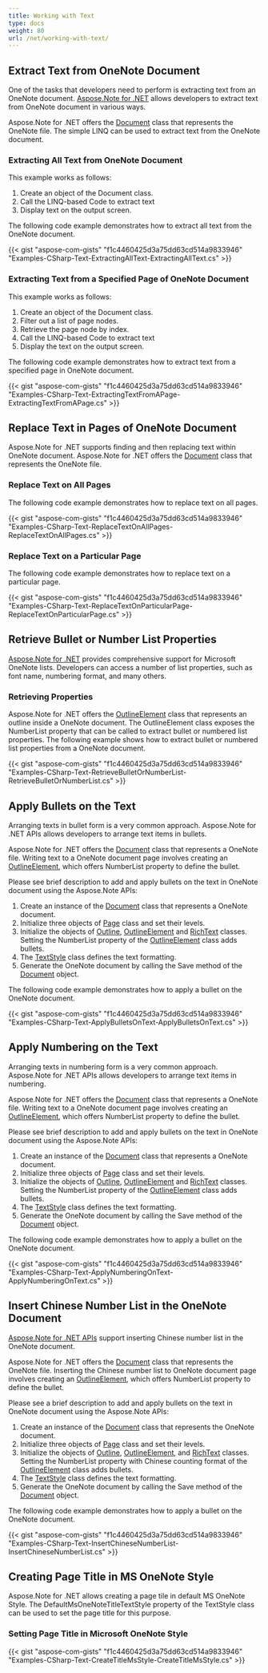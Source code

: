 ```yaml
---
title: Working with Text
type: docs
weight: 80
url: /net/working-with-text/
---
```


## **Extract Text from OneNote Document**
One of the tasks that developers need to perform is extracting text from an OneNote document. [Aspose.Note for .NET](http://www.aspose.com/.net/onenote-component.aspx) allows developers to extract text from OneNote document in various ways.

Aspose.Note for .NET offers the [Document](http://www.aspose.com/api/net/note/aspose.note/document) class that represents the OneNote file. The simple LINQ can be used to extract text from the OneNote document.
### **Extracting All Text from OneNote Document**
This example works as follows:

1. Create an object of the Document class.
1. Call the LINQ-based Code to extract text
1. Display text on the output screen.

The following code example demonstrates how to extract all text from the OneNote document.

{{< gist "aspose-com-gists" "f1c4460425d3a75dd63cd514a9833946" "Examples-CSharp-Text-ExtractingAllText-ExtractingAllText.cs" >}}
### **Extracting Text from a Specified Page of OneNote Document**
This example works as follows:

1. Create an object of the Document class.
1. Filter out a list of page nodes.
1. Retrieve the page node by index.
1. Call the LINQ-based Code to extract text
1. Display the text on the output screen.

The following code example demonstrates how to extract text from a specified page in OneNote document.

{{< gist "aspose-com-gists" "f1c4460425d3a75dd63cd514a9833946" "Examples-CSharp-Text-ExtractingTextFromAPage-ExtractingTextFromAPage.cs" >}}
## **Replace Text in Pages of OneNote Document**
Aspose.Note for .NET supports finding and then replacing text within OneNote document. Aspose.Note for .NET offers the [Document](http://www.aspose.com/api/net/note/aspose.note/document) class that represents the OneNote file.
### **Replace Text on All Pages**
The following code example demonstrates how to replace text on all pages.

{{< gist "aspose-com-gists" "f1c4460425d3a75dd63cd514a9833946" "Examples-CSharp-Text-ReplaceTextOnAllPages-ReplaceTextOnAllPages.cs" >}}
### **Replace Text on a Particular Page**
The following code example demonstrates how to replace text on a particular page.

{{< gist "aspose-com-gists" "f1c4460425d3a75dd63cd514a9833946" "Examples-CSharp-Text-ReplaceTextOnParticularPage-ReplaceTextOnParticularPage.cs" >}}
## **Retrieve Bullet or Number List Properties**
[Aspose.Note for .NET](http://www.aspose.com/.net/onenote-component.aspx) provides comprehensive support for Microsoft OneNote lists. Developers can access a number of list properties, such as font name, numbering format, and many others.
### **Retrieving Properties**
Aspose.Note for .NET offers the [OutlineElement](/pages/createpage.action?spaceKey=notenet&title=Aspose.Note.OutlineElement+Class&linkCreation=true&fromPageId=19104386) class that represents an outline inside a OneNote document. The OutlineElement class exposes the NumberList property that can be called to extract bullet or numbered list properties. The following example shows how to extract bullet or numbered list properties from a OneNote document.

{{< gist "aspose-com-gists" "f1c4460425d3a75dd63cd514a9833946" "Examples-CSharp-Text-RetrieveBulletOrNumberList-RetrieveBulletOrNumberList.cs" >}}
## **Apply Bullets on the Text**
Arranging texts in bullet form is a very common approach. Aspose.Note for .NET APIs allows developers to arrange text items in bullets.

Aspose.Note for .NET offers the [Document](/pages/createpage.action?spaceKey=notenet&title=Aspose.Note.Document+Class&linkCreation=true&fromPageId=19104386) class that represents a OneNote file. Writing text to a OneNote document page involves creating an [OutlineElement](/pages/createpage.action?spaceKey=notenet&title=Aspose.Note.OutlineElement+Class&linkCreation=true&fromPageId=19104386), which offers NumberList property to define the bullet.

Please see brief description to add and apply bullets on the text in OneNote document using the Aspose.Note APIs:

1. Create an instance of the [Document](/pages/createpage.action?spaceKey=notenet&title=Aspose.Note.Document+Class&linkCreation=true&fromPageId=19104386) class that represents a OneNote document.
1. Initialize three objects of [Page](/pages/createpage.action?spaceKey=notenet&title=Aspose.Note.Page+Class&linkCreation=true&fromPageId=19104386) class and set their levels.
1. Initialize the objects of [Outline](/pages/createpage.action?spaceKey=notenet&title=Aspose.Note.Outline+Class&linkCreation=true&fromPageId=19104386), [OutlineElement](/pages/createpage.action?spaceKey=notenet&title=Aspose.Note.OutlineElement+Class&linkCreation=true&fromPageId=19104386) and [RichText](/pages/createpage.action?spaceKey=notenet&title=Aspose.Note.RichText+Class&linkCreation=true&fromPageId=19104386) classes. 
   Setting the NumberList property of the [OutlineElement](/pages/createpage.action?spaceKey=notenet&title=Aspose.Note.OutlineElement+Class&linkCreation=true&fromPageId=19104386) class adds bullets.
1. The [TextStyle](/pages/createpage.action?spaceKey=notenet&title=Aspose.Note.TextStyle+Class&linkCreation=true&fromPageId=19104386) class defines the text formatting.
1. Generate the OneNote document by calling the Save method of the [Document](/pages/createpage.action?spaceKey=notenet&title=Aspose.Note.Document+Class&linkCreation=true&fromPageId=19104386) object.

The following code example demonstrates how to apply a bullet on the OneNote document.

{{< gist "aspose-com-gists" "f1c4460425d3a75dd63cd514a9833946" "Examples-CSharp-Text-ApplyBulletsOnText-ApplyBulletsOnText.cs" >}}
## **Apply Numbering on the Text**
Arranging texts in numbering form is a very common approach. Aspose.Note for .NET APIs allows developers to arrange text items in numbering.

Aspose.Note for .NET offers the [Document](/pages/createpage.action?spaceKey=notenet&title=Aspose.Note.Document+Class&linkCreation=true&fromPageId=19104386) class that represents a OneNote file. Writing text to a OneNote document page involves creating an [OutlineElement](/pages/createpage.action?spaceKey=notenet&title=Aspose.Note.OutlineElement+Class&linkCreation=true&fromPageId=19104386), which offers NumberList property to define the bullet.

Please see brief description to add and apply bullets on the text in OneNote document using the Aspose.Note APIs:

1. Create an instance of the [Document](/pages/createpage.action?spaceKey=notenet&title=Aspose.Note.Document+Class&linkCreation=true&fromPageId=19104386) class that represents a OneNote document.
1. Initialize three objects of [Page](/pages/createpage.action?spaceKey=notenet&title=Aspose.Note.Page+Class&linkCreation=true&fromPageId=19104386) class and set their levels.
1. Initialize the objects of [Outline](/pages/createpage.action?spaceKey=notenet&title=Aspose.Note.Outline+Class&linkCreation=true&fromPageId=19104386), [OutlineElement](/pages/createpage.action?spaceKey=notenet&title=Aspose.Note.OutlineElement+Class&linkCreation=true&fromPageId=19104386) and [RichText](/pages/createpage.action?spaceKey=notenet&title=Aspose.Note.RichText+Class&linkCreation=true&fromPageId=19104386) classes. 
   Setting the NumberList property of the [OutlineElement](/pages/createpage.action?spaceKey=notenet&title=Aspose.Note.OutlineElement+Class&linkCreation=true&fromPageId=19104386) class adds bullets.
1. The [TextStyle](/pages/createpage.action?spaceKey=notenet&title=Aspose.Note.TextStyle+Class&linkCreation=true&fromPageId=19104386) class defines the text formatting.
1. Generate the OneNote document by calling the Save method of the [Document](/pages/createpage.action?spaceKey=notenet&title=Aspose.Note.Document+Class&linkCreation=true&fromPageId=19104386) object.

The following code example demonstrates how to apply a bullet on the OneNote document.

{{< gist "aspose-com-gists" "f1c4460425d3a75dd63cd514a9833946" "Examples-CSharp-Text-ApplyNumberingOnText-ApplyNumberingOnText.cs" >}}
## **Insert Chinese Number List in the OneNote Document**
[Aspose.Note for .NET APIs](http://www.aspose.com/.net/onenote-component.aspx) support inserting Chinese number list in the OneNote document.

Aspose.Note for .NET offers the [Document](/pages/createpage.action?spaceKey=notenet&title=Aspose.Note.Document+Class&linkCreation=true&fromPageId=19104386) class that represents the OneNote file. Inserting the Chinese number list to OneNote document page involves creating an [OutlineElement](/pages/createpage.action?spaceKey=notenet&title=Aspose.Note.OutlineElement+Class&linkCreation=true&fromPageId=19104386), which offers NumberList property to define the bullet.

Please see a brief description to add and apply bullets on the text in OneNote document using the Aspose.Note APIs:

1. Create an instance of the [Document](/pages/createpage.action?spaceKey=notenet&title=Aspose.Note.Document+Class&linkCreation=true&fromPageId=19104386) class that represents the OneNote document.
1. Initialize three objects of [Page](/pages/createpage.action?spaceKey=notenet&title=Aspose.Note.Page+Class&linkCreation=true&fromPageId=19104386) class and set their levels.
1. Initialize the objects of [Outline](/pages/createpage.action?spaceKey=notenet&title=Aspose.Note.Outline+Class&linkCreation=true&fromPageId=19104386), [OutlineElement](/pages/createpage.action?spaceKey=notenet&title=Aspose.Note.OutlineElement+Class&linkCreation=true&fromPageId=19104386), and [RichText](/pages/createpage.action?spaceKey=notenet&title=Aspose.Note.RichText+Class&linkCreation=true&fromPageId=19104386) classes. 
   Setting the NumberList property with Chinese counting format of the [OutlineElement](/pages/createpage.action?spaceKey=notenet&title=Aspose.Note.OutlineElement+Class&linkCreation=true&fromPageId=19104386) class adds bullets.
1. The [TextStyle](/pages/createpage.action?spaceKey=notenet&title=Aspose.Note.TextStyle+Class&linkCreation=true&fromPageId=19104386) class defines the text formatting.
1. Generate the OneNote document by calling the Save method of the [Document](/pages/createpage.action?spaceKey=notenet&title=Aspose.Note.Document+Class&linkCreation=true&fromPageId=19104386) object.

The following code example demonstrates how to apply a bullet on the OneNote document.

{{< gist "aspose-com-gists" "f1c4460425d3a75dd63cd514a9833946" "Examples-CSharp-Text-InsertChineseNumberList-InsertChineseNumberList.cs" >}}
## **Creating Page Title in MS OneNote Style**
Aspose.Note for .NET allows creating a page tile in default MS OneNote Style. The DefaultMsOneNoteTitleTextStyle property of the TextStyle class can be used to set the page title for this purpose.
### **Setting Page Title in Microsoft OneNote Style**
{{< gist "aspose-com-gists" "f1c4460425d3a75dd63cd514a9833946" "Examples-CSharp-Text-CreateTitleMsStyle-CreateTitleMsStyle.cs" >}}
